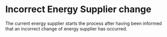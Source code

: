 # Incorrect Energy Supplier change

The current energy supplier starts the process after having been informed that an incorrect change of energy supplier has occurred.
